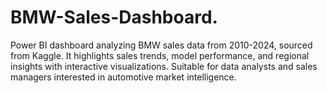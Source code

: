 # BMW-Sales-Dashboard.
Power BI dashboard analyzing BMW sales data from 2010-2024, sourced from Kaggle. It highlights sales trends, model performance, and regional insights with interactive visualizations. Suitable for data analysts and sales managers interested in automotive market intelligence.
